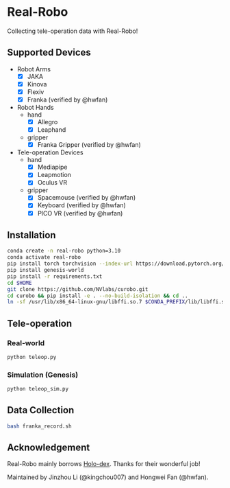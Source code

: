 # Real-Robo

Collecting tele-operation data with Real-Robo!

## Supported Devices

- Robot Arms
  - [x] JAKA
  - [x] Kinova
  - [x] Flexiv
  - [x] Franka (verified by @hwfan)
- Robot Hands
  - hand
    - [x] Allegro
    - [x] Leaphand
  - gripper
    - [x] Franka Gripper (verified by @hwfan)
- Tele-operation Devices
  - hand
    - [x] Mediapipe
    - [x] Leapmotion
    - [x] Oculus VR
  - gripper
    - [x] Spacemouse (verified by @hwfan)
    - [x] Keyboard (verified by @hwfan)
    - [x] PICO VR (verified by @hwfan)

## Installation

```bash
conda create -n real-robo python=3.10
conda activate real-robo
pip install torch torchvision --index-url https://download.pytorch.org/whl/cu118
pip install genesis-world
pip install -r requirements.txt
cd $HOME
git clone https://github.com/NVlabs/curobo.git
cd curobo && pip install -e . --no-build-isolation && cd ..
ln -sf /usr/lib/x86_64-linux-gnu/libffi.so.7 $CONDA_PREFIX/lib/libffi.so.7
```

## Tele-operation

### Real-world

```bash
python teleop.py
```

### Simulation (Genesis)
```bash
python teleop_sim.py
```

## Data Collection

```bash
bash franka_record.sh
```

## Acknowledgement

Real-Robo mainly borrows [Holo-dex](https://github.com/SridharPandian/Holo-Dex). Thanks for their wonderful job!

Maintained by Jinzhou Li (@kingchou007) and Hongwei Fan (@hwfan).